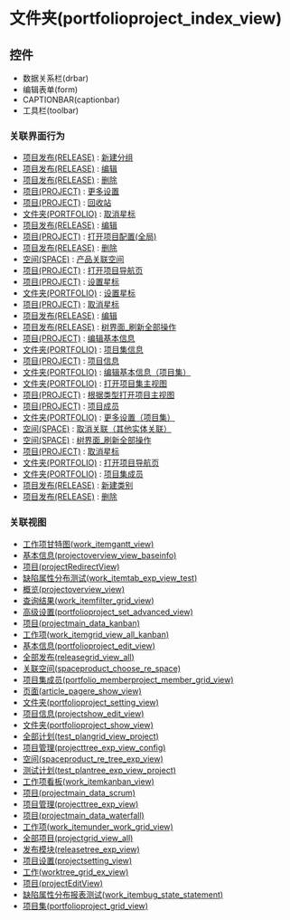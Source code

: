 # 文件夹(portfolioproject_index_view)  <!-- {docsify-ignore-all} -->






## 控件
  * 数据关系栏(drbar)
  * 编辑表单(form)
  * CAPTIONBAR(captionbar)
  * 工具栏(toolbar)


### 关联界面行为
  * [项目发布(RELEASE)](module/ProjMgmt/Release) : [新建分组](module/ProjMgmt/Release#界面行为)
  * [项目发布(RELEASE)](module/ProjMgmt/Release) : [编辑](module/ProjMgmt/Release#界面行为)
  * [项目发布(RELEASE)](module/ProjMgmt/Release) : [删除](module/ProjMgmt/Release#界面行为)
  * [项目(PROJECT)](module/ProjMgmt/Project) : [更多设置](module/ProjMgmt/Project#界面行为)
  * [项目(PROJECT)](module/ProjMgmt/Project) : [回收站](module/ProjMgmt/Project#界面行为)
  * [文件夹(PORTFOLIO)](module/Base/Portfolio) : [取消星标](module/Base/Portfolio#界面行为)
  * [项目发布(RELEASE)](module/ProjMgmt/Release) : [编辑](module/ProjMgmt/Release#界面行为)
  * [项目(PROJECT)](module/ProjMgmt/Project) : [打开项目配置(全局)](module/ProjMgmt/Project#界面行为)
  * [项目发布(RELEASE)](module/ProjMgmt/Release) : [删除](module/ProjMgmt/Release#界面行为)
  * [空间(SPACE)](module/Wiki/Space) : [产品关联空间](module/Wiki/Space#界面行为)
  * [项目(PROJECT)](module/ProjMgmt/Project) : [打开项目导航页](module/ProjMgmt/Project#界面行为)
  * [项目(PROJECT)](module/ProjMgmt/Project) : [设置星标](module/ProjMgmt/Project#界面行为)
  * [文件夹(PORTFOLIO)](module/Base/Portfolio) : [设置星标](module/Base/Portfolio#界面行为)
  * [项目(PROJECT)](module/ProjMgmt/Project) : [取消星标](module/ProjMgmt/Project#界面行为)
  * [项目发布(RELEASE)](module/ProjMgmt/Release) : [编辑](module/ProjMgmt/Release#界面行为)
  * [项目发布(RELEASE)](module/ProjMgmt/Release) : [树界面_刷新全部操作](module/ProjMgmt/Release#界面行为)
  * [项目(PROJECT)](module/ProjMgmt/Project) : [编辑基本信息](module/ProjMgmt/Project#界面行为)
  * [文件夹(PORTFOLIO)](module/Base/Portfolio) : [项目集信息](module/Base/Portfolio#界面行为)
  * [项目(PROJECT)](module/ProjMgmt/Project) : [项目信息](module/ProjMgmt/Project#界面行为)
  * [文件夹(PORTFOLIO)](module/Base/Portfolio) : [编辑基本信息（项目集）](module/Base/Portfolio#界面行为)
  * [文件夹(PORTFOLIO)](module/Base/Portfolio) : [打开项目集主视图](module/Base/Portfolio#界面行为)
  * [项目(PROJECT)](module/ProjMgmt/Project) : [根据类型打开项目主视图](module/ProjMgmt/Project#界面行为)
  * [项目(PROJECT)](module/ProjMgmt/Project) : [项目成员](module/ProjMgmt/Project#界面行为)
  * [文件夹(PORTFOLIO)](module/Base/Portfolio) : [更多设置（项目集）](module/Base/Portfolio#界面行为)
  * [空间(SPACE)](module/Wiki/Space) : [取消关联（其他实体关联）](module/Wiki/Space#界面行为)
  * [空间(SPACE)](module/Wiki/Space) : [树界面_刷新全部操作](module/Wiki/Space#界面行为)
  * [项目(PROJECT)](module/ProjMgmt/Project) : [取消星标](module/ProjMgmt/Project#界面行为)
  * [文件夹(PORTFOLIO)](module/Base/Portfolio) : [打开项目导航页](module/Base/Portfolio#界面行为)
  * [文件夹(PORTFOLIO)](module/Base/Portfolio) : [项目集成员](module/Base/Portfolio#界面行为)
  * [项目发布(RELEASE)](module/ProjMgmt/Release) : [新建类别](module/ProjMgmt/Release#界面行为)
  * [项目发布(RELEASE)](module/ProjMgmt/Release) : [删除](module/ProjMgmt/Release#界面行为)

### 关联视图
  * [工作项甘特图(work_itemgantt_view)](app/view/work_itemgantt_view)
  * [基本信息(projectoverview_view_baseinfo)](app/view/projectoverview_view_baseinfo)
  * [项目(projectRedirectView)](app/view/projectRedirectView)
  * [缺陷属性分布测试(work_itemtab_exp_view_test)](app/view/work_itemtab_exp_view_test)
  * [概览(projectoverview_view)](app/view/projectoverview_view)
  * [查询结果(work_itemfilter_grid_view)](app/view/work_itemfilter_grid_view)
  * [高级设置(portfolioproject_set_advanced_view)](app/view/portfolioproject_set_advanced_view)
  * [项目(projectmain_data_kanban)](app/view/projectmain_data_kanban)
  * [工作项(work_itemgrid_view_all_kanban)](app/view/work_itemgrid_view_all_kanban)
  * [基本信息(portfolioproject_edit_view)](app/view/portfolioproject_edit_view)
  * [全部发布(releasegrid_view_all)](app/view/releasegrid_view_all)
  * [关联空间(spaceproduct_choose_re_space)](app/view/spaceproduct_choose_re_space)
  * [项目集成员(portfolio_memberproject_member_grid_view)](app/view/portfolio_memberproject_member_grid_view)
  * [页面(article_pagere_show_view)](app/view/article_pagere_show_view)
  * [文件夹(portfolioproject_setting_view)](app/view/portfolioproject_setting_view)
  * [项目信息(projectshow_edit_view)](app/view/projectshow_edit_view)
  * [文件夹(portfolioproject_show_view)](app/view/portfolioproject_show_view)
  * [全部计划(test_plangrid_view_project)](app/view/test_plangrid_view_project)
  * [项目管理(projecttree_exp_view_config)](app/view/projecttree_exp_view_config)
  * [空间(spaceproduct_re_tree_exp_view)](app/view/spaceproduct_re_tree_exp_view)
  * [测试计划(test_plantree_exp_view_project)](app/view/test_plantree_exp_view_project)
  * [工作项看板(work_itemkanban_view)](app/view/work_itemkanban_view)
  * [项目(projectmain_data_scrum)](app/view/projectmain_data_scrum)
  * [项目管理(projecttree_exp_view)](app/view/projecttree_exp_view)
  * [项目(projectmain_data_waterfall)](app/view/projectmain_data_waterfall)
  * [工作项(work_itemunder_work_grid_view)](app/view/work_itemunder_work_grid_view)
  * [全部项目(projectgrid_view_all)](app/view/projectgrid_view_all)
  * [发布模块(releasetree_exp_view)](app/view/releasetree_exp_view)
  * [项目设置(projectsetting_view)](app/view/projectsetting_view)
  * [工作(worktree_grid_ex_view)](app/view/worktree_grid_ex_view)
  * [项目(projectEditView)](app/view/projectEditView)
  * [缺陷属性分布报表测试(work_itembug_state_statement)](app/view/work_itembug_state_statement)
  * [项目集(portfolioproject_grid_view)](app/view/portfolioproject_grid_view)

<script>
 const { createApp } = Vue
  createApp({
    data() {
      return {
        message: '!'
      }
    }
  }).use(ElementPlus).mount('#app')
</script>
